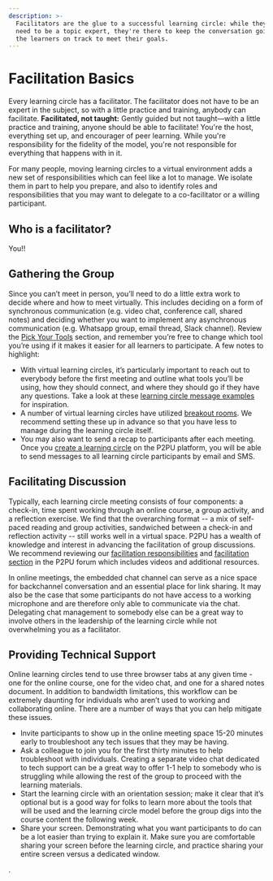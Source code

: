 ```yaml
---
description: >-
  Facilitators are the glue to a successful learning circle: while they don't
  need to be a topic expert, they're there to keep the conversation going and
  the learners on track to meet their goals.
---
```


# Facilitation Basics

Every learning circle has a facilitator. The facilitator does not have to be an expert in the subject, so with a little practice and training, anybody can facilitate. **Facilitated, not taught:** Gently guided but not taught—with a little practice and training, anyone should be able to facilitate! You're the host, everything set up, and encourager of peer learning. While you're responsibility for the fidelity of the model, you're not responsible for everything that happens with in it.

For many people, moving learning circles to a virtual environment adds a new set of responsibilities which can feel like a lot to manage. We isolate them in part to help you prepare, and also to identify roles and responsibilities that you may want to delegate to a co-facilitator or a willing participant.

## Who is a facilitator?

You!!

## Gathering the Group 

Since you can’t meet in person, you’ll need to do a little extra work to decide where and how to meet virtually. This includes deciding on a form of synchronous communication \(e.g. video chat, conference call, shared notes\) and deciding whether you want to implement any asynchronous communication \(e.g. Whatsapp group, email thread, Slack channel\). Review the [Pick Your Tools](https://docs.google.com/document/d/1l5Y96YTPbXay1iDgKiFoD-uA2AixvJNt3a380L0yOWc/edit#heading=h.2jjrsjmq2kky) section, and remember you’re free to change which tool you’re using if it makes it easier for all learners to participate. A few notes to highlight:

* With virtual learning circles, it’s particularly important to reach out to everybody before the first meeting and outline what tools you’ll be using, how they should connect, and where they should go if they have any questions. Take a look at these [learning circle message examples](https://community.p2pu.org/t/promotional-email-messaging-examples/4503) for inspiration.
* A number of virtual learning circles have utilized [breakout rooms](https://docs.google.com/document/d/1l5Y96YTPbXay1iDgKiFoD-uA2AixvJNt3a380L0yOWc/edit#heading=h.zfy3senzr3r). We recommend setting these up in advance so that you have less to manage during the learning circle itself.
* You may also want to send a recap to participants after each meeting. Once you [create a learning circle](https://docs.google.com/document/d/1l5Y96YTPbXay1iDgKiFoD-uA2AixvJNt3a380L0yOWc/edit#heading=h.1n4i85girde2) on the P2PU platform, you will be able to send messages to all learning circle participants by email and SMS.

## Facilitating Discussion 

Typically, each learning circle meeting consists of four components: a check-in, time spent working through an online course, a group activity, and a reflection exercise. We find that the overarching format -- a mix of self-paced reading and group activities, sandwiched between a check-in and reflection activity -- still works well in a virtual space. P2PU has a wealth of knowledge and interest in advancing the facilitation of group discussions. We recommend reviewing our [facilitation responsibilities](https://p2pu.github.io/learning-about-learning-circles/modules/facilitation/read-&-watch/) and [facilitation section](https://community.p2pu.org/c/learning-circles/facilitation) in the P2PU forum which includes videos and additional resources.

In online meetings, the embedded chat channel can serve as a nice space for backchannel conversation and an essential place for link sharing. It may also be the case that some participants do not have access to a working microphone and are therefore only able to communicate via the chat. Delegating chat management to somebody else can be a great way to involve others in the leadership of the learning circle while not overwhelming you as a facilitator.



## Providing Technical Support

Online learning circles tend to use three browser tabs at any given time - one for the online course, one for the video chat, and one for a shared notes document. In addition to bandwidth limitations, this workflow can be extremely daunting for individuals who aren’t used to working and collaborating online. There are a number of ways that you can help mitigate these issues.

* Invite participants to show up in the online meeting space 15-20 minutes early to troubleshoot any tech issues that they may be having.
* Ask a colleague to join you for the first thirty minutes to help troubleshoot with individuals. Creating a separate video chat dedicated to tech support can be a great way to offer 1-1 help to somebody who is struggling while allowing the rest of the group to proceed with the learning materials.
* Start the learning circle with an orientation session; make it clear that it’s optional but is a good way for folks to learn more about the tools that will be used and the learning circle model before the group digs into the course content the following week.
* Share your screen. Demonstrating what you want participants to do can be a lot easier than trying to explain it. Make sure you are comfortable sharing your screen before the learning circle, and practice sharing your entire screen versus a dedicated window.

.





